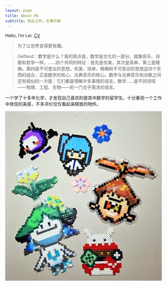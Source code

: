 ```yaml
---
layout: page
title: About Me
subtitle: 除此之外，无事可做
---
```


Hello, I’m Lei. [CV](/files/LEI%20resume.pdf)

> 为了让世界变得更有趣。

> Gelfand：数学是什么？我的观点是，数学是文化的一部分，就像音乐、诗歌和哲学一样。……四个共同的特征：首先是优美，其次是简单，第三是精确，第四是不可思议的思想。优美、简单、精确和不可思议的思想这四个东西的组合，正是数学的核心、古典音乐的核心。数学与古典音乐和诗歌之间还有相似的一方面：它们都是理解许多事情的语言。数学……是不同领域——物理、工程、生物——的一门合乎需求的语言。

一个学了十多年化学，才发现自己喜欢的是其中数学的留学生。十分重视一个工作中体现的美感，不多评价仅仅看起来精致的物件。

![](\img\beads2.jpg)













